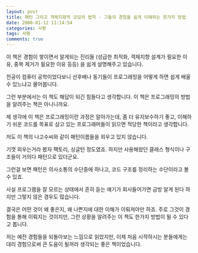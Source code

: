 ```yaml
---
layout: post
title: 패턴 그리고 객체지향적 코딩의 법칙 - 그들의 경험을 쉽게 이해하는 한가지 방법
date: 2008-01-12 11:14:54
categories: 서평
tags: 서평
comments: true
---
```

이 책은 경험이 쌓이면서 알게되는 진리들 (성급한 최적화, 객체지향 설계가 필요한 이유, 중복 제거가 필요한 이유 등등) 을 쉽게 설명해주고 있습니다.

전공이 컴퓨터 공학이었다보니 선후배나 동기들이 프로그래밍을 어떻게 하면 쉽게 배울 수 있느냐고 물어봅니다.

그런 부분에서는 이 책도 해답이 되긴 힘들다고 생각합니다. 이 책은 프로그래밍의 방법을 알려주는 책은 아니니까요.

제 생각에 이 책은 프로그래밍이란 과정은 알아가는데, 좀 더 유지보수하기 좋고, 이해하기 쉬운 코드를 목표로 삼고 있는 프로그래머들이 읽으면 적당한 책이라고 생각합니다.

저도 이 책의 나고수씨와 같이 패턴이름들을 외우고 있지 않습니다.

기껏 외우는거라 봤자 팩토리, 싱글턴 정도였죠. 하지만 사용해왔던 클래스 형식이나 구조들이 거의다 패턴으로 있더군요.

그런걸 보면 패턴은 의사소통의 수단중에 하나고, 코드 구조를 정리하는 수단이라고 볼 수 있죠.

사실 프로그램을 잘 모르는 상태에서 흔히 듣는 얘기가 회사들어가면 금방 알게 된다 하지만 그렇지 않은 경우도 많습니다.

결국은 어떤 것이 왜 좋은지, 왜 나쁜지에 대한 이해가 이뤄져야만 하죠. 주로 그것이 경험을 통해 이뤄지는 것이지만, 그런 상황을 알려주는 이 책도 한가지 방법이 될 수 있다고 봅니다.

저는 예전 경험들을 되돌아보는 느낌으로 읽었지만, 이제 처음 시작하시는 분들에게는 대리 경험으로써 큰 도움이 될꺼라 생각되는 좋은 책이었습니다.